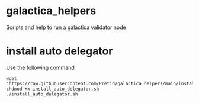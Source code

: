 # galactica_helpers
Scripts and help to run a galactica validator node

# install auto delegator
Use the following command
```
wget "https://raw.githubusercontent.com/Pretid/galactica_helpers/main/install_auto_delegator.sh"
chdmod +x install_auto_delegator.sh
./install_auto_delegator.sh
```
